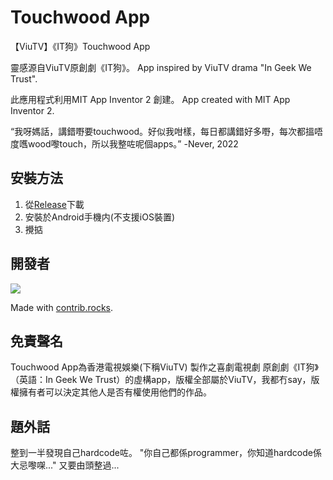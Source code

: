 # Touchwood App
【ViuTV】《IT狗》Touchwood App

靈感源自ViuTV原創劇《IT狗》。 App inspired by ViuTV drama "In Geek We Trust". 

此應用程式利用MIT App Inventor 2 創建。 App created with MIT App Inventor 2. 

“我呀媽話，講錯嘢要touchwood。好似我咁樣，每日都講錯好多嘢，每次都搵唔度嚿wood嚟touch，所以我整咗呢個apps。”  -Never, 2022

## 安裝方法
1. 從[Release](https://github.com/PHPERCYHO/touchwood-app/releases)下載
2. 安裝於Android手機内(不支援iOS裝置)
3. 攪掂

## 開發者
<a href="https://github.com/phpercyho/touchwood_app/graphs/contributors">
  <img src="https://contrib.rocks/image?repo=phpercyho/touchwood_app" />
</a>

Made with [contrib.rocks](https://contrib.rocks).

## 免責聲名

Touchwood App為香港電視娛樂(下稱ViuTV) 製作之喜劇電視劇 原創劇《IT狗》（英語：In Geek We Trust）的虛構app，版權全部屬於ViuTV，我都冇say，版權擁有者可以決定其他人是否有權使用他們的作品。

## 題外話

整到一半發現自己hardcode咗。 "你自己都係programmer，你知道hardcode係大忌嚟㗎..." 又要由頭整過...